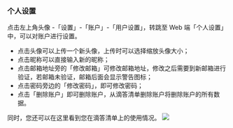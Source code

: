 ### 个人设置

点击左上角头像 -「设置」-「账户」-「用户设置」，转跳至 Web 端「个人设置」中，可以对账户进行设置。

* 点击头像可以上传一个新头像，上传时可以选择缩放头像大小；
* 点击昵称可以直接输入新的昵称；
* 点击邮箱地址旁的「修改邮箱」可修改邮箱地址，修改之后需要到新邮箱进行验证，若邮箱未验证，邮箱后面会显示警告图标；
* 点击密码旁边的「修改密码」，即可修改密码；
* 点击「删除账户」即可删除账户，从滴答清单删除账户将删除账户的所有数据。

同时，您还可以在这里看到您在滴答清单上的使用情况。
![](../images/web/1.1.5.png)
